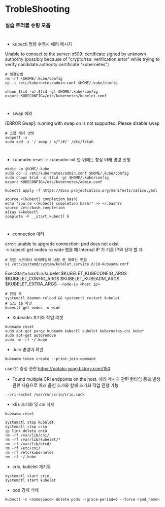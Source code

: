 # TrobleShooting

### 실습 트러블 슈팅 모음  
#
* kubectl 명령 수행시 에러 메시지  


Unable to connect to the server: x509: certificate signed by unknown authority (possibly because of "crypto/rsa: verification error" while trying to verify candidate authority certificate "kubernetes")
```
# 해결방법
rm -rf \$HOME/.kube/config
cp -i /etc/kubernetes/admin.conf $HOME/.kube/config
```
```
chown $(id -u):$(id -g) $HOME/.kube/config
export KUBECONFIG=/etc/kubernetes/kubelet.conf
```
#
* swap 에러  


[ERROR Swap]: running with swap on is not supported. Please disable swap
```
# 스왑 해제 명령
swapoff -a
sudo sed -i '/ swap / s/^/#/' /etc/fstab
```
#
* kubeadm reset -> kubeadm init 한 뒤에는 항상 아래 명령 진행
```
mkdir -p $HOME/.kube
sudo cp -i /etc/kubernetes/admin.conf $HOME/.kube/config
sudo chown $(id -u):$(id -g) $HOME/.kube/config
export KUBECONFIG=/etc/kubernetes/admin.conf
```
```
kubectl apply -f https://docs.projectcalico.org/manifests/calico.yaml
```
```
source <(kubectl completion bash)
echo "source <(kubectl completion bash)" >> ~/.bashrc
source /etc/bash_completion
alias k=kubectl
complete -F __start_kubectl k
```

#
* connection 에러  

error: unable to upgrade connection: pod does not exist  
-> kubectl get nodes -o wide 했을 때 Internal IP 가 기존 IP와 상이 할 때
```
# 모든 노드에서 아래파일의 내용 중 최하단 편집
vi /etc/systemd/system/kubelet.service.d/10-kubeadm.conf
```
ExecStart=/usr/bin/kubelet $KUBELET_KUBECONFIG_ARGS $KUBELET_CONFIG_ARGS $KUBELET_KUBEADM_ARGS $KUBELET_EXTRA_ARGS `--node-ip <host ip>`

```
# 편집 후
systemctl daemon-reload && systemctl restart kubelet
# 노드 ip 확인
kubectl get nodes -o wide
```

* Kubeadm 초기화 작업 리셋
```
kubeadm reset 
sudo apt-get purge kubeadm kubectl kubelet kubernetes-cni kube* 
sudo apt-get autoremove
sudo rm -rf ~/.kube
```

* Join 명령어 확인
```
kubeadm token create --print-join-command 
```

user21 증상 관련
https://potato-yong.tistory.com/150


* Found multiple CRI endpoints on the host. 에러 메시지 관련
런타임 중복 발생 관련 내용으로 아래 옵션 추가와 함께 초기화 작업 진행 가능
```
--cri-socket /var/run/crio/crio.sock 
```

* k8s 초기화 및 cni 삭제
```
kubeadm reset
```
```
systemctl stop kubelet
systemctl stop crio
ip link delete cni0
rm -rf /var/lib/cni/
rm -rf /var/lib/kubelet/*
rm -rf /var/lib/etcd/
rm -rf /etc/cni/
rm -rf /etc/kubernetes
rm -rf ~/.kube
```
* crio, kubelet 재기동
```
systemctl start crio
systemctl start kubelet
```

* pod 강제 삭제
```
kubectl -n <namespace> delete pods --grace-period=0 --force <pod_name>
```


